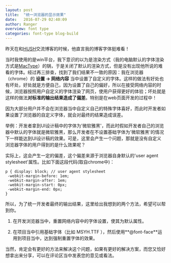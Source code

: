 ```yaml
---
layout: post
title:  "统一浏览器的显示效果"
date:   2016-07-29 02:40:09
author: Ranger
overview: font type
categories: font-type blog-build
---
```

昨天在和[HUSH](https://github.com/hushPlease)交流博客的时候，他直言我的博客字体挺难看！

当时我使用的是win平台，我下意识的以为是渲染方式（我的电脑默认的字体渲染方式是[MacType](https://github.com/snowie2000/mactype)）的锅，于是关闭了默认的渲染方式，但是没有出现他所说的难看的字体。经过再三排查，找到了我们结果不一致的原因：我在浏览器（chrome）的 **设置 -> 网络内容** 当中设置了自定义的字体。这样的做法有好处也有坏处，好处就是方便自己，因为设置了自己的偏好，所以在接受网络内容的时候，浏览器按照用户自定义的字体渲染了网页，使用户获得更好的体验；坏处就是这样的做法**对标准的输出结果造成了偏差**。特别是在web页面开发的过程中！

因为大部分用户并不会在浏览器当中自定义自己的特殊字体喜好，而此时开发者如果设置了浏览器的自定义字体，就会对最终的结果造成误差。

举例：开发者拿到UI设计稿中的字体为'微软雅黑'，而此时假如开发者自己的浏览器中默认的字体就是微软雅黑，那么开发者在不设置基础字体为'微软雅黑'的情况下一样能达到UI设计稿的效果。可是，这里会产生一个问题，那就是没有自定义浏览器字体的用户得到的是什么效果呢？

实际上，这会产生一定的偏差，这个偏差来源于浏览器自身默认的'user agent stylesheet'属性。比如下面这段代码(取自chrome中)：

```
p { display: block; // user agent stylesheet
 -webkit-margin-before: 1em;
 -webkit-margin-after: 1em;
 -webkit-margin-start: 0px;
 -webkit-margin-end: 0px;
}
```

所以，为了统一开发者最终的输出结果，这里给出我想到的两个方法，希望可以帮到你。

1. 在开发浏览器当中，重置网络内容中的字体设置，使其为默认属性。

2. 在项目当中引用基础字体（比如 MSYH.TTF ），然后使用**@font-face**运用到项目当中，达到强制重置字体的效果。

当然，肯定会有更好的方法来解决这个问题，如果有更好的解决方案，而您又恰好想拿出来分享，可以在评论区当中发表您的意见或看法。